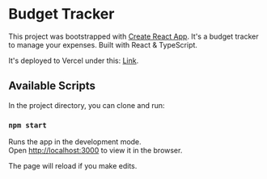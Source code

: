 # Budget Tracker

This project was bootstrapped with [Create React App](https://github.com/facebook/create-react-app).
It's a budget tracker to manage your expenses. Built with React & TypeScript.

It's deployed to Vercel under this: [Link](https://expense-tracker-virid.vercel.app).

## Available Scripts

In the project directory, you can clone and run:

### `npm start`

Runs the app in the development mode.\
Open [http://localhost:3000](http://localhost:3000) to view it in the browser.

The page will reload if you make edits.
